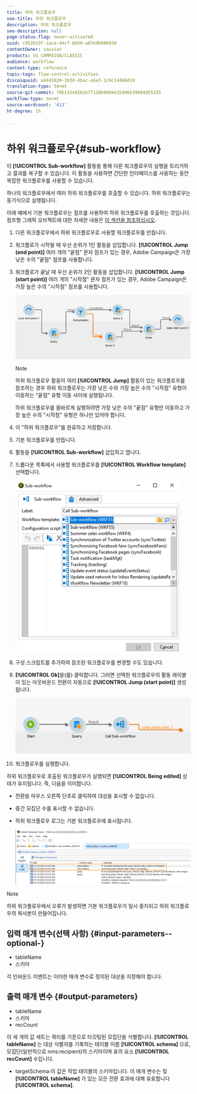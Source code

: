 ```yaml
---
title: 하위 워크플로우
seo-title: 하위 워크플로우
description: 하위 워크플로우
seo-description: null
page-status-flag: never-activated
uuid: c952633f-1aca-44cf-bb50-a67e9b086030
contentOwner: sauviat
products: SG_CAMPAIGN/CLASSIC
audience: workflow
content-type: reference
topic-tags: flow-control-activities
discoiquuid: a4441820-1b3d-4bac-a6e3-1c9c14466d19
translation-type: tm+mt
source-git-commit: 70b143445b2e77128b9404e35d96b39694d55335
workflow-type: tm+mt
source-wordcount: '413'
ht-degree: 1%

---
```



# 하위 워크플로우{#sub-workflow}

이 **[!UICONTROL Sub-workflow]** 활동을 통해 다른 워크플로우의 실행을 트리거하고 결과를 복구할 수 있습니다. 이 활동을 사용하면 간단한 인터페이스를 사용하는 동안 복잡한 워크플로우를 사용할 수 있습니다.

하나의 워크플로우에서 여러 하위 워크플로우를 호출할 수 있습니다. 하위 워크플로우는 동기식으로 실행됩니다.

아래 예에서 기본 워크플로우는 점프를 사용하여 하위 워크플로우를 호출하는 것입니다. 점프형 그래픽 오브젝트에 대한 자세한 내용은 [이 섹션을 참조하십시오](../../workflow/using/jump--start-point-and-end-point-.md).

1. 다른 워크플로우에서 하위 워크플로우로 사용할 워크플로우를 만듭니다.
1. 워크플로가 시작될 때 우선 순위가 1인 활동을 삽입합니다. **[!UICONTROL Jump (end point)]** 여러 개의 &quot;끝점&quot; 문자 점프가 있는 경우, Adobe Campaign은 가장 낮은 수의 &quot;끝점&quot; 점프를 사용합니다.
1. 워크플로가 끝날 때 우선 순위가 2인 활동을 삽입합니다. **[!UICONTROL Jump (start point)]** 여러 개의 &quot;시작점&quot; 문자 점프가 있는 경우, Adobe Campaign은 가장 높은 수의 &quot;시작점&quot; 점프를 사용합니다.

   ![](assets/subworkflow_jumps.png)

   >[!NOTE]
   >
   >하위 워크플로우 활동이 여러 **[!UICONTROL Jump]** 활동이 있는 워크플로우를 참조하는 경우 하위 워크플로우는 가장 낮은 수와 가장 높은 수의 &quot;시작점&quot; 유형이 이동하는 &quot;끝점&quot; 유형 이동 사이에 실행됩니다.
   >
   >하위 워크플로우를 올바르게 실행하려면 가장 낮은 수의 &quot;끝점&quot; 유형만 이동하고 가장 높은 수의 &quot;시작점&quot; 유형은 하나만 있어야 합니다.

1. 이 &quot;하위 워크플로우&quot;를 완료하고 저장합니다.
1. 기본 워크플로우를 만듭니다.
1. 활동을 **[!UICONTROL Sub-workflow]** 삽입하고 엽니다.
1. 드롭다운 목록에서 사용할 워크플로우를 **[!UICONTROL Workflow template]** 선택합니다.

   ![](assets/subworkflow_selection.png)

1. 구성 스크립트를 추가하여 참조된 워크플로우를 변경할 수도 있습니다.
1. **[!UICONTROL Ok]**&#x200B;을(를) 클릭합니다. 그러면 선택한 워크플로우의 활동 레이블이 있는 아웃바운드 전환이 자동으로 **[!UICONTROL Jump (start point)]** 생성됩니다.

   ![](assets/subworkflow_outbound.png)

1. 워크플로우를 실행합니다.

하위 워크플로우로 호출된 워크플로우가 실행되면 **[!UICONTROL Being edited]** 상태가 유지됩니다. 즉, 다음을 의미합니다.

* 전환을 마우스 오른쪽 단추로 클릭하여 대상을 표시할 수 없습니다.
* 중간 모집단 수를 표시할 수 없습니다.
* 하위 워크플로우 로그는 기본 워크플로우에 표시됩니다.

   ![](assets/subworkflow_logs.png)

>[!NOTE]
>
>하위 워크플로우에서 오류가 발생하면 기본 워크플로우가 일시 중지되고 하위 워크플로우의 복사본이 만들어집니다.

## 입력 매개 변수(선택 사항) {#input-parameters--optional-}

* tableName
* 스키마

각 인바운드 이벤트는 이러한 매개 변수로 정의된 대상을 지정해야 합니다.

## 출력 매개 변수 {#output-parameters}

* tableName
* 스키마
* recCount

이 세 개의 값 세트는 쿼리를 기준으로 타깃팅된 모집단을 식별합니다. **[!UICONTROL tableName]** 는 대상 식별자를 기록하는 테이블 이름 **[!UICONTROL schema]** 으로, 모집단(일반적으로 nms:recipient)의 스키마이며 표의 요소 **[!UICONTROL recCount]** 수입니다.

* targetSchema:이 값은 작업 테이블의 스키마입니다. 이 매개 변수는 및 **[!UICONTROL tableName]** 가 있는 모든 전환 효과에 대해 유효합니다 **[!UICONTROL schema]**.
